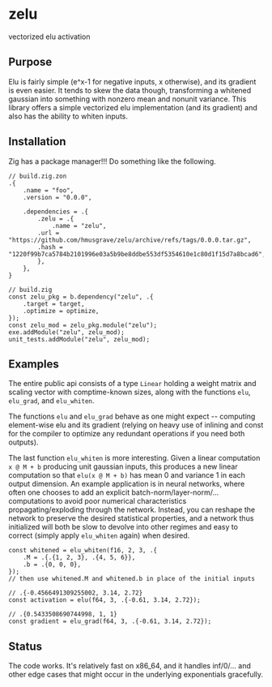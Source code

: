 # zelu

vectorized elu activation

## Purpose

Elu is fairly simple (e^x-1 for negative inputs, x otherwise), and its gradient is even easier. It tends to skew the data though, transforming a whitened gaussian into something with nonzero mean and nonunit variance. This library offers a simple vectorized elu implementation (and its gradient) and also has the ability to whiten inputs.

## Installation

Zig has a package manager!!! Do something like the following.

```zig
// build.zig.zon
.{
    .name = "foo",
    .version = "0.0.0",

    .dependencies = .{
        .zelu = .{
            .name = "zelu",
	    .url = "https://github.com/hmusgrave/zelu/archive/refs/tags/0.0.0.tar.gz",
	    .hash = "1220f99b7ca5784b2101996e03a5b9be8ddbe553df5354610e1c80d1f15d7a8bcad6",
        },
    },
}
```

```zig
// build.zig
const zelu_pkg = b.dependency("zelu", .{
    .target = target,
    .optimize = optimize,
});
const zelu_mod = zelu_pkg.module("zelu");
exe.addModule("zelu", zelu_mod);
unit_tests.addModule("zelu", zelu_mod);
```

## Examples

The entire public api consists of a type `Linear` holding a weight matrix and scaling vector with comptime-known sizes, along with the functions `elu`, `elu_grad`, and `elu_whiten`.

The functions `elu` and `elu_grad` behave as one might expect -- computing element-wise elu and its gradient (relying on heavy use of inlining and const for the compiler to optimize any redundant operations if you need both outputs).

The last function `elu_whiten` is more interesting. Given a linear computation `x @ M + b` producing unit gaussian inputs, this produces a new linear computation so that `elu(x @ M + b)` has mean 0 and variance 1 in each output dimension. An example application is in neural networks, where often one chooses to add an explicit batch-norm/layer-norm/... computations to avoid poor numerical characteristics propagating/exploding through the network. Instead, you can reshape the network to preserve the desired statistical properties, and a network thus initialized will both be slow to devolve into other regimes and easy to correct (simply apply `elu_whiten` again) when desired.

```zig
const whitened = elu_whiten(f16, 2, 3, .{
    .M = .{.{1, 2, 3}, .{4, 5, 6}},
    .b = .{0, 0, 0},
});
// then use whitened.M and whitened.b in place of the initial inputs
```

```zig
// .{-0.4566491309255002, 3.14, 2.72}
const activation = elu(f64, 3, .{-0.61, 3.14, 2.72});

// .{0.5433508690744998, 1, 1}
const gradient = elu_grad(f64, 3, .{-0.61, 3.14, 2.72});
```

## Status

The code works. It's relatively fast on x86_64, and it handles inf/0/... and other edge cases that might occur in the underlying exponentials gracefully.
